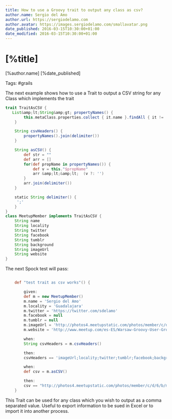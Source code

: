 ```yaml
---
title: How to use a Groovy trait to output any class as csv?
author.name: Sergio del Amo
author.url: https://sergiodelamo.com
author.avatar: https://images.sergiodelamo.com/smallavatar.png 
date_published: 2016-03-15T10:30:00+01:00
date_modified: 2016-03-15T10:30:00+01:00
---
```


# [%title]

[%author.name] [%date_published]

Tags: #grails

The next example shows how to use a Trait to output a CSV string for any Class which implements the trait

```groovy
trait TraitAsCSV {
   List&amp;lt;String&amp;gt; propertyNames() {
        this.metaClass.properties.collect { it.name }.findAll { it != 'class'}
    }

    String csvHeaders() {
        propertyNames().join(delimiter())
    }

    String asCSV() {
        def str = ""
        def arr = []
        for(def propName in propertyNames()) {
            def v = this."$propName"
            arr &amp;lt;&amp;lt;  (v ?: '')
        }
        arr.join(delimiter())
    }

    static String delimiter() {
     ';'
    }
}
class MeetupMember implements TraitAsCSV {
    String name
    String locality
    String twitter
    String facebook
    String tumblr
    String background
    String imageUrl
    String website
}
```

The next Spock test will pass:

```groovy

    def "test trait as csv works"() {

        given:
        def m = new MeetupMember()
        m.name = 'Sergio del Amo'
        m.locality = 'Guadalajara'
        m.twitter = 'https://twitter.com/sdelamo'
        m.facebook = null
        m.tumblr = null
        m.imageUrl = 'http://photos4.meetupstatic.com/photos/member/c/d/6/b/member_254392587.jpeg'
        m.website = 'http://www.meetup.com/es-ES/Warsaw-Groovy-User-Group/members/200767921/'

        when:
        String csvHeaders = m.csvHeaders()

        then:
        csvHeaders == 'imageUrl;locality;twitter;tumblr;facebook;background;name;website'

        when:
        def csv = m.asCSV()

        then:
        csv == "http://photos4.meetupstatic.com/photos/member/c/d/6/b/member_254392587.jpeg;Guadalajara;https://twitter.com/sdelamo;;;;Sergio del Amo;http://www.meetup.com/es-ES/Warsaw-Groovy-User-Group/members/200767921/"
    }
```

This Trait can be used for any class which you wish to output as a comma separated value. Useful to export information to be sued in Excel or to import it into another process.


